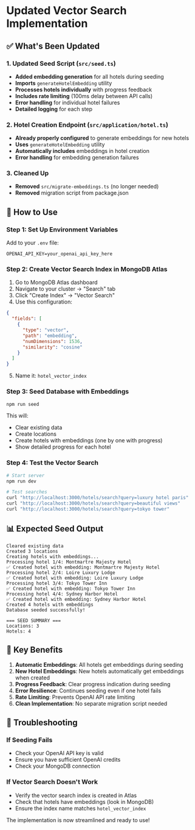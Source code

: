 # Updated Vector Search Implementation

## ✅ **What's Been Updated**

### **1. Updated Seed Script (`src/seed.ts`)**
- **Added embedding generation** for all hotels during seeding
- **Imports** `generateHotelEmbedding` utility
- **Processes hotels individually** with progress feedback
- **Includes rate limiting** (100ms delay between API calls)
- **Error handling** for individual hotel failures
- **Detailed logging** for each step

### **2. Hotel Creation Endpoint (`src/application/hotel.ts`)**
- **Already properly configured** to generate embeddings for new hotels
- **Uses** `generateHotelEmbedding` utility
- **Automatically includes** embeddings in hotel creation
- **Error handling** for embedding generation failures

### **3. Cleaned Up**
- **Removed** `src/migrate-embeddings.ts` (no longer needed)
- **Removed** migration script from package.json

## 🚀 **How to Use**

### **Step 1: Set Up Environment Variables**
Add to your `.env` file:
```env
OPENAI_API_KEY=your_openai_api_key_here
```

### **Step 2: Create Vector Search Index in MongoDB Atlas**
1. Go to MongoDB Atlas dashboard
2. Navigate to your cluster → "Search" tab
3. Click "Create Index" → "Vector Search"
4. Use this configuration:
```json
{
  "fields": [
    {
      "type": "vector",
      "path": "embedding",
      "numDimensions": 1536,
      "similarity": "cosine"
    }
  ]
}
```
5. Name it: `hotel_vector_index`

### **Step 3: Seed Database with Embeddings**
```bash
npm run seed
```
This will:
- Clear existing data
- Create locations
- Create hotels with embeddings (one by one with progress)
- Show detailed progress for each hotel

### **Step 4: Test the Vector Search**
```bash
# Start server
npm run dev

# Test searches
curl "http://localhost:3000/hotels/search?query=luxury hotel paris"
curl "http://localhost:3000/hotels/search?query=beautiful views"
curl "http://localhost:3000/hotels/search?query=tokyo tower"
```

## 📊 **Expected Seed Output**
```
Cleared existing data
Created 3 locations
Creating hotels with embeddings...
Processing hotel 1/4: Montmartre Majesty Hotel
✅ Created hotel with embedding: Montmartre Majesty Hotel
Processing hotel 2/4: Loire Luxury Lodge
✅ Created hotel with embedding: Loire Luxury Lodge
Processing hotel 3/4: Tokyo Tower Inn
✅ Created hotel with embedding: Tokyo Tower Inn
Processing hotel 4/4: Sydney Harbor Hotel
✅ Created hotel with embedding: Sydney Harbor Hotel
Created 4 hotels with embeddings
Database seeded successfully!

=== SEED SUMMARY ===
Locations: 3
Hotels: 4
```

## 🎯 **Key Benefits**

1. **Automatic Embeddings**: All hotels get embeddings during seeding
2. **New Hotel Embeddings**: New hotels automatically get embeddings when created
3. **Progress Feedback**: Clear progress indication during seeding
4. **Error Resilience**: Continues seeding even if one hotel fails
5. **Rate Limiting**: Prevents OpenAI API rate limiting
6. **Clean Implementation**: No separate migration script needed

## 🔧 **Troubleshooting**

### **If Seeding Fails**
- Check your OpenAI API key is valid
- Ensure you have sufficient OpenAI credits
- Check your MongoDB connection

### **If Vector Search Doesn't Work**
- Verify the vector search index is created in Atlas
- Check that hotels have embeddings (look in MongoDB)
- Ensure the index name matches `hotel_vector_index`

The implementation is now streamlined and ready to use!
